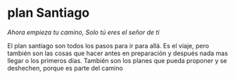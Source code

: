 # plan Santiago
_Ahora empieza tu camino, Solo tú eres el señor de ti_

El plan santiago son todos los pasos para ir para allá. Es el viaje, pero también son las cosas que hacer antes en preparación y después nada mas llegar o los primeros días. También son los planes que pueda proponer y se deshechen, porque es parte del camino